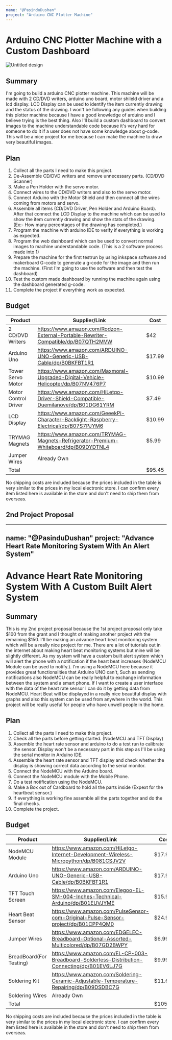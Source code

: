 ```yaml
---
name: "@PasinduDushan"
project: "Arduino CNC Plotter Machine"
---
```


# Arduino CNC Plotter Machine with a Custom Dashboard

![Untitled design](https://user-images.githubusercontent.com/57533877/208594271-1b8ddf98-3816-490b-a075-2d8430bab6b2.gif)

## Summary

I'm going to build a arduino CNC plotter machine. This machine will be made with 2 CD/DVD writers, arduino uno board, motor shileld driver and a lcd display. LCD Display can be used to identify the item currently drawing and the status of the drawing. I won't be following any guides when building this plotter machine because I have a good knowledge of arduino and I believe trying is the best thing. Also I'll build a custom dashboard to convert images to the machine understandable code because it's very hard for someone to do it if a user does not have some knowledge about g-code. This will be a nice project for me because I can make the machine to draw very beautiful images.

## Plan

1. Collect all the parts I need to make this project.
2. De-Assemble CD/DVD writers and remove unnecessary parts. (CD/DVD Scanner)
3. Make a Pen Holder with the servo motor.
4. Connect wires to the CD/DVD writers and also to the servo motor.
5. Connect Arduino with the Motor Shield and then connect all the wires coming from motors and servo.
6. Assemble all items (CD/DVD Driver, Pen Holder and Arduino Board). After that connect the LCD Display to the machine which can be used to show the item currently drawing and show the stats of the drawing. (Ex:- How many percentages of the drawing has completed.)
7. Program the machine with arduino IDE to verify if everything is working as expected.
8. Program the web dashboard which can be used to convert normal images to machine understandable code. (This is a 2 software process made into 1)
9. Prepare the machine for the first testrun by using inkspace software and makerboard G-code to generate a g-code for the image and then run the machine. (First I'm    going to use the software and then test the dashboard)
10. Test the custom made dashboard by running the machine again using the dashboard generated g-code.
11. Complete the project if everything work as expected.

## Budget

| Product              | Supplier/Link                                                                         | Cost   |
| ---------------      | --------------------------------------------------------------------------------------| ------ |
| 2 CD/DVD Writers     | https://www.amazon.com/Rodzon-External-Portable-Rewriter-Compatible/dp/B07QTH2MVW     | $42    |
| Arduino Uno          | https://www.amazon.com/ARDUINO-UNO-Generic-USB-Cable/dp/B0BKFBT1R1                    | $17.99 |
| Tower Servo Motor    | https://www.amazon.com/Maxmoral-Upgraded-Digital-Vehicle-Helicopter/dp/B07NV476P7     | $10.99 |
| Motor Control Driver | https://www.amazon.com/HiLetgo-Driver-Shield-Compatible-Duemilanove/dp/B01DG61YRM     | $7.49  |
| LCD Display          | https://www.amazon.com/GeeekPi-Character-Backlight-Raspberry-Electrical/dp/B07S7PJYM6 | $10.99 |
| TRYMAG Magnets       | https://www.amazon.com/TRYMAG-Magnets-Refrigerator-Premium-Whiteboard/dp/B09DYDTNL4   | $5.99  |
| Jumper Wires         | Already Own                                                                           |        |
| Total                |                                                                                       | $95.45 |

No shipping costs are included because the prices included in the table is very similar to the prices in my local electronic store. I can confirm every item listed here is available in the store and don't need to ship them from overseas.

## 2nd Project Proposal

---
name: "@PasinduDushan"
project: "Advance Heart Rate Monitoring System With An Alert System"
---

# Advance Heart Rate Monitoring System With A Custom Built Alert System

## Summary

This is my 2nd project proposal because the 1st project proposal only take $100 from the grant and I thought of making another project with the remaining $150. I'll be making an advance heart beat monitoring system which will be a really nice project for me. There are a lot of tutorials out in the internet about making heart beat monitoring systems but mine will be slightly different. As my system will have a custom built alert system which will alert the phone with a notification if the heart beat increases (NodeMCU Module can be used to notify.). I'm using a NodeMCU here because it provides great functionalities that Arduino UNO can't, Such as sending notifications also NodeMCU can be really helpful to exchange information between the system and a smart phone. If I want to create a user interface with the data of the heart rate sensor I can do it by getting data from NodeMCU. Heart Beat will be displayed in a really nice beautiful display with graphs and also this system can be used from anywhere in the world. This project will be really useful for people who have unwell people in the home. 

## Plan

1. Collect all the parts I need to make this project.
2. Check all the parts before getting started. (NodeMCU and TFT Display)
3. Assemble the heart rate sensor and arduino to do a test run to calibrate the sensor. Display won't be a necessary part in this step as I'll be using the serial monitor in Arduino IDE.
4. Assemble the heart rate sensor and TFT display and check whether the display is showing correct data according to the serial monitor.
5. Connect the NodeMCU with the Arduino board.
6. Connect the NodeMCU module with the Mobile Phone.
7. Do a test notification using the NodeMCU.
8. Make a Box out of Cardboard to hold all the parts inside (Expext for the heartbeat sensor.)
9. If everything is working fine assemble all the parts together and do the final checks.
10. Complete the project.

## Budget

| Product                 | Supplier/Link                                                                                | Cost    |
| ---------------         | --------------------------------------------------------------------------------------       | ------  |
| NodeMCU Module          | https://www.amazon.com/HiLetgo-Internet-Development-Wireless-Micropython/dp/B081CSJV2V       | $17.99  |
| Arduino Uno             | https://www.amazon.com/ARDUINO-UNO-Generic-USB-Cable/dp/B0BKFBT1R1                           | $17.99  |
| TFT Touch Screen        | https://www.amazon.com/Elegoo-EL-SM-004-Inches-Technical-Arduino/dp/B01EUVJYME               | $15.99  |
| Heart Beat Sensor       | https://www.amazon.com/PulseSensor-com-Original-Pulse-Sensor-project/dp/B01CPP4QM0           | $24.99  |
| Jumper Wires            | https://www.amazon.com/EDGELEC-Breadboard-Optional-Assorted-Multicolored/dp/B07GD2BWPY       | $6.99   |
| BreadBoard(For Testing) | https://www.amazon.com/EL-CP-003-Breadboard-Solderless-Distribution-Connecting/dp/B01EV6LJ7G | $9.99   |
| Soldering Kit           | https://www.amazon.com/Soldering-Ceramic-Adjustable-Temperature-Repairing/dp/B09DSDBC7G      | $11.68  |
| Soldering Wires         | Already Own                                                                                  |         |
| Total                   |                                                                                              | $105.62 |

No shipping costs are included because the prices included in the table is very similar to the prices in my local electronic store. I can confirm every item listed here is available in the store and don't need to ship them from overseas.

